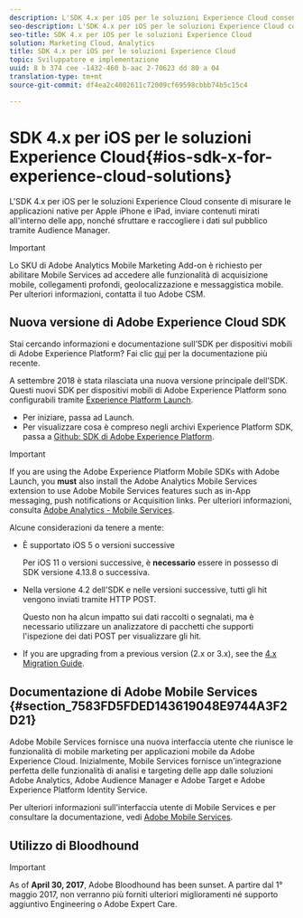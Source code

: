 ```yaml
---
description: L'SDK 4.x per iOS per le soluzioni Experience Cloud consente di misurare le applicazioni native per Apple iPhone e iPad, inviare contenuti mirati all'interno delle app, nonché sfruttare e raccogliere i dati sul pubblico tramite Audience Manager.
seo-description: L'SDK 4.x per iOS per le soluzioni Experience Cloud consente di misurare le applicazioni native per Apple iPhone e iPad, inviare contenuti mirati all'interno delle app, nonché sfruttare e raccogliere i dati sul pubblico tramite Audience Manager.
seo-title: SDK 4.x per iOS per le soluzioni Experience Cloud
solution: Marketing Cloud, Analytics
title: SDK 4.x per iOS per le soluzioni Experience Cloud
topic: Sviluppatore e implementazione
uuid: 8 b 374 cee -1432-460 b-aac 2-70623 dd 80 a 04
translation-type: tm+mt
source-git-commit: df4ea2c4002611c72009cf69598cbbb74b5c15c4

---
```



# SDK 4.x per iOS per le soluzioni Experience Cloud{#ios-sdk-x-for-experience-cloud-solutions}

L'SDK 4.x per iOS per le soluzioni Experience Cloud consente di misurare le applicazioni native per Apple iPhone e iPad, inviare contenuti mirati all'interno delle app, nonché sfruttare e raccogliere i dati sul pubblico tramite Audience Manager.

>[!IMPORTANT]
>
>Lo SKU di Adobe Analytics Mobile Marketing Add-on è richiesto per abilitare Mobile Services ad accedere alle funzionalità di acquisizione mobile, collegamenti profondi, geolocalizzazione e messaggistica mobile. Per ulteriori informazioni, contatta il tuo Adobe CSM.

## Nuova versione di Adobe Experience Cloud SDK

Stai cercando informazioni e documentazione sull’SDK per dispositivi mobili di Adobe Experience Platform? Fai clic [qui](https://aep-sdks.gitbook.io/docs/) per la documentazione più recente.

A settembre 2018 è stata rilasciata una nuova versione principale dell’SDK. Questi nuovi SDK per dispositivi mobili di Adobe Experience Platform sono configurabili tramite [Experience Platform Launch](https://www.adobe.com/experience-platform/launch.html).

* Per iniziare, passa ad Launch.
* Per visualizzare cosa è compreso negli archivi Experience Platform SDK, passa a [Github: SDK di Adobe Experience Platform](https://github.com/Adobe-Marketing-Cloud/acp-sdks).

>[!IMPORTANT]
>
> If you are using the Adobe Experience Platform Mobile SDKs with Adobe Launch, you **must** also install the Adobe Analytics Mobile Services extension to use Adobe Mobile Services features such as in-App messaging, push notifications or Acquisition links. Per ulteriori informazioni, consulta [Adobe Analytics - Mobile Services](https://aep-sdks.gitbook.io/docs/using-mobile-extensions/adobe-analytics-mobile-services).

Alcune considerazioni da tenere a mente:

* È supportato iOS 5 o versioni successive

   Per iOS 11 o versioni successive, è **necessario** essere in possesso di SDK versione 4.13.8 o successiva.

* Nella versione 4.2 dell'SDK e nelle versioni successive, tutti gli hit vengono inviati tramite HTTP POST.

   Questo non ha alcun impatto sui dati raccolti o segnalati, ma è necessario utilizzare un analizzatore di pacchetti che supporti l'ispezione dei dati POST per visualizzare gli hit.

* If you are upgrading from a previous version (2.x or 3.x), see the [4.x Migration Guide](/help/ios/getting-started/migration-v3.md).

## Documentazione di Adobe Mobile Services {#section_7583FD5FDED143619048E9744A3F2D21}

Adobe Mobile Services fornisce una nuova interfaccia utente che riunisce le funzionalità di mobile marketing per applicazioni mobile da Adobe Experience Cloud. Inizialmente, Mobile Services fornisce un'integrazione perfetta delle funzionalità di analisi e targeting delle app dalle soluzioni Adobe Analytics, Adobe Audience Manager e Adobe Target e Adobe Experience Platform Identity Service.

Per ulteriori informazioni sull'interfaccia utente di Mobile Services e per consultare la documentazione, vedi [Adobe Mobile Services](/help/using/home.md).

## Utilizzo di Bloodhound

>[!IMPORTANT]
>
>As of **April 30, 2017**, Adobe Bloodhound has been
sunset. A partire dal 1° maggio 2017, non verranno più forniti ulteriori miglioramenti né supporto aggiuntivo Engineering o Adobe Expert Care.
